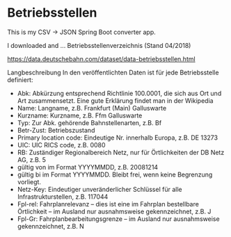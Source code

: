 # Betriebsstellen
This is my CSV -> JSON Spring Boot converter app.




I downloaded and ...
Betriebsstellenverzeichnis (Stand 04/2018)



<https://data.deutschebahn.com/dataset/data-betriebsstellen.html>

Langbeschreibung
In den veröffentlichten Daten ist für jede Betriebsstelle definiert:

* Abk: Abkürzung entsprechend Richtlinie 100.0001, die sich aus Ort und Art zusammensetzt. Eine gute Erklärung findet man in der Wikipedia
* Name: Langname, z.B. Frankfurt (Main) Galluswarte
* Kurzname: Kurzname, z.B. Ffm Galluswarte
* Typ: Zur Abk. gehörende Bahnstellenarten, z.B. Bf
* Betr-Zust: Betriebszustand
* Primary location code: Eindeutige Nr. innerhalb Europa, z.B. DE 13273
* UIC: UIC RICS code, z.B. 0080
* RB: Zuständiger Regionalbereich Netz, nur für Örtlichkeiten der DB Netz AG, z.B. 5
* gültig von im Format YYYYMMDD, z.B. 20081214
* gültig bi im Format YYYYMMDD. Bleibt frei, wenn keine Begrenzung vorliegt.
* Netz-Key: Eindeutiger unveränderlicher Schlüssel für alle Infrastrukturstellen, z.B. 117044
* Fpl-rel: Fahrplanrelevanz – dies ist eine im Fahrplan bestellbare Örtlichkeit – im Ausland nur ausnahmsweise gekennzeichnet, z.B. J
* Fpl-Gr: Fahrplanbearbeitungsgrenze – im Ausland nur ausnahmsweise gekennzeichnet, z.B. N